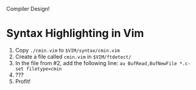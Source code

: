 Compiler Design!


# Syntax Highlighting in Vim
1. Copy `./cmin.vim` to `$VIM/syntax/cmin.vim`
2. Create a file called `cmin.vim` in `$VIM/ftdetect/`
3. In the file from #2, add the following line: `au BufRead,BufNewFile *.c- set filetype=cmin`
4. ???
5. Profit!
